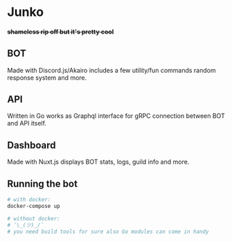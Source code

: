# Junko

#### ~~shameless rip off but it's pretty cool~~

## BOT

Made with Discord.js/Akairo includes a few utility/fun commands random response system and more.

## API

Written in Go works as Graphql interface for gRPC connection between BOT and API itself.

## Dashboard

Made with Nuxt.js displays BOT stats, logs, guild info and more.

## Running the bot

```bash
# with docker:
docker-compose up

# without docker:
# ¯\_(ツ)_/¯
# you need build tools for sure also Go modules can come in handy
```